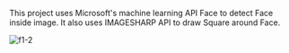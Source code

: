 This project uses Microsoft's machine learning API Face to detect Face inside image. It also uses IMAGESHARP API to draw Square around Face.

![f1-2](https://user-images.githubusercontent.com/24284135/58108025-0c7a0400-7bb9-11e9-8ae8-a5b4a0f972d8.jpeg)
